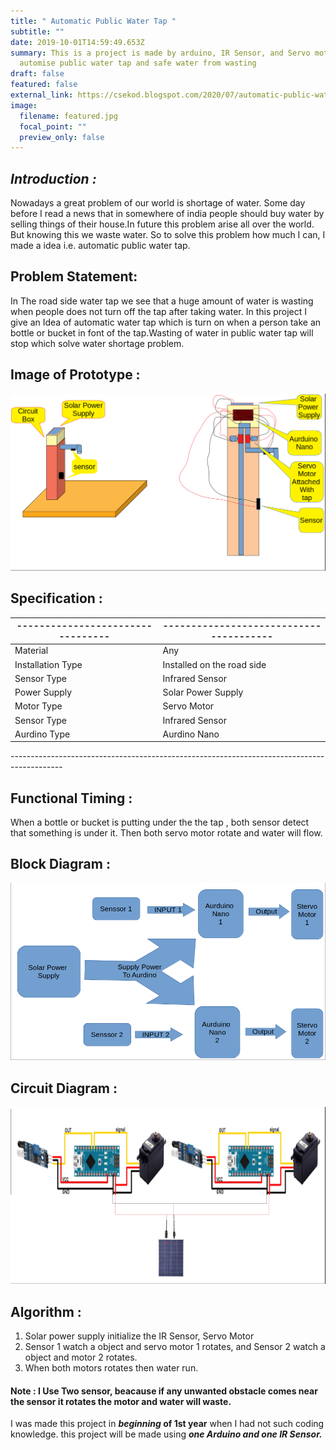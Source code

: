 ```yaml
---
title: " Automatic Public Water Tap "
subtitle: ""
date: 2019-10-01T14:59:49.653Z
summary: This is a project is made by arduino, IR Sensor, and Servo motor which
  automise public water tap and safe water from wasting
draft: false
featured: false
external_link: https://csekod.blogspot.com/2020/07/automatic-public-water-tap.html
image:
  filename: featured.jpg
  focal_point: ""
  preview_only: false
---
```

## ***Introduction :***

Nowadays a great problem of our world is shortage of water. Some day before I read a news that in somewhere of india people should buy water by selling things of their house.In future this problem arise all over the world. But knowing this we waste water. So to solve this problem how much I can, I made a idea i.e. automatic public water tap.

## Problem Statement:

In The road side water tap we see that a huge amount of water is wasting when people does not turn off the tap after taking water. In this project I give an Idea of automatic water tap which is turn on when a person take an bottle or bucket in font of the tap.Wasting of water in public water tap will stop which solve water shortage problem.

## Image of Prototype :

![Picture of The Project ](wattertap.png)

## Specification :

| \--------------------------------- | \--------------------------------------- |
| ---------------------------------- | ---------------------------------------- |
| Material                           | Any                                      |
| Installation Type                  | Installed on the road side               |
| Sensor Type                        | Infrared Sensor                          |
| Power Supply                       | Solar Power Supply                       |
| Motor Type                         | Servo Motor                              |
| Sensor Type                        | Infrared Sensor                          |
| Aurdino Type                       | Aurdino Nano                             |

\-------------------------------------------------------------------------------------------

## Functional Timing :

When a bottle or bucket is putting under the the tap , both sensor detect that something is under it. Then both servo motor rotate and water will flow.

## Block Diagram :

![Block Diagram](block-diagramme.png)

## Circuit Diagram :

![](screenshot-from-2019-10-01-01-11-57.png)

## Algorithm :

1. Solar power supply initialize the IR Sensor, Servo Motor
2. Sensor 1 watch a object and servo motor 1 rotates, and Sensor 2 watch a object and motor 2 rotates.
3. When both motors rotates then water run.

#### Note : I Use Two sensor, beacause if any unwanted obstacle comes near the sensor it rotates the motor and water will waste.

I was made this project in ***beginning* of 1st year** when I had not such coding knowledge. this project will be made using ***one Arduino and one IR Sensor.***